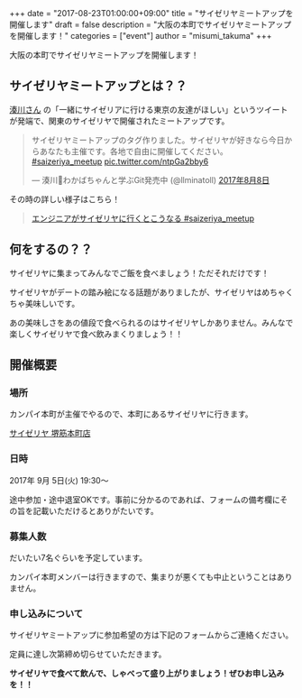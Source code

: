 +++
date = "2017-08-23T01:00:00+09:00"
title = "サイゼリヤミートアップを開催します"
draft = false
description = "大阪の本町でサイゼリヤミートアップを開催します！"
categories = ["event"]
author = "misumi_takuma"
+++

大阪の本町でサイゼリヤミートアップを開催します！

<!--more-->

## サイゼリヤミートアップとは？？

[湊川さん](https://twitter.com/llminatoll) の「一緒にサイゼリアに行ける東京の友達がほしい」というツイートが発端で、関東のサイゼリヤで開催されたミートアップです。

<blockquote class="twitter-tweet" data-lang="ja"><p lang="ja" dir="ltr">サイゼリヤミートアップのタグ作りました。サイゼリヤが好きなら今日からあなたも主催です。各地で自由に開催してください。<a href="https://twitter.com/hashtag/saizeriya_meetup?src=hash">#saizeriya_meetup</a> <a href="https://t.co/ntpGa2bby6">pic.twitter.com/ntpGa2bby6</a></p>&mdash; 湊川📖わかばちゃんと学ぶGit発売中 (@llminatoll) <a href="https://twitter.com/llminatoll/status/894823333589536769">2017年8月8日</a></blockquote>
<script async src="//platform.twitter.com/widgets.js" charset="utf-8"></script>

その時の詳しい様子はこちら！

> [エンジニアがサイゼリヤに行くとこうなる #saizeriya_meetup](https://togetter.com/li/1138341)

## 何をするの？？

サイゼリヤに集まってみんなでご飯を食べましょう！ただそれだけです！

サイゼリヤがデートの踏み絵になる話題がありましたが、サイゼリヤはめちゃくちゃ美味しいです。

あの美味しさをあの値段で食べられるのはサイゼリヤしかありません。みんなで楽しくサイゼリヤで食べ飲みまくりましょう！！

## 開催概要

### 場所

カンパイ本町が主催でやるので、本町にあるサイゼリヤに行きます。

[サイゼリヤ 堺筋本町店](https://r.gnavi.co.jp/ka63648/)

### 日時

2017年 9月 5日(火) 19:30〜

途中参加・途中退室OKです。事前に分かるのであれば、フォームの備考欄にその旨を記載いただけるとありがたいです。

### 募集人数

だいたい7名ぐらいを予定しています。

カンパイ本町メンバーは行きますので、集まりが悪くても中止ということはありません。

### 申し込みについて

サイゼリヤミートアップに参加希望の方は下記のフォームからご連絡ください。

定員に達し次第締め切らせていただきます。

**サイゼリヤで食べて飲んで、しゃべって盛り上がりましょう！ぜひお申し込みを！！**

<script type="text/javascript" src="//knp-honmachi.mautic.net/form/generate.js?id=1"></script>
